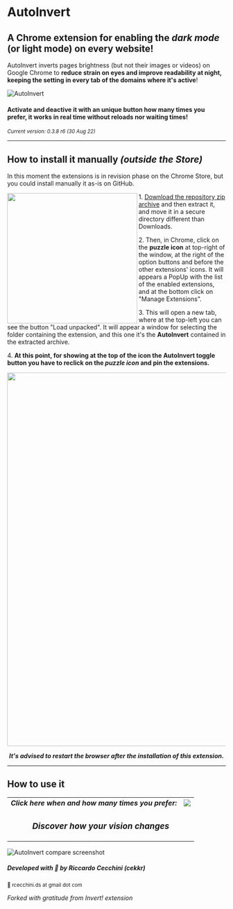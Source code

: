 # AutoInvert 
## A Chrome extension for enabling the ***dark mode*** (or light mode) on every website!

AutoInvert inverts pages brightness (but not their images or videos) on Google Chrome to **reduce strain on eyes and improve readability at night, keeping the setting in every tab of the domains where it's active**! 

![AutoInvert](https://i.ibb.co/ZK1SLJK/big-logo-cover-freestyle.png)

#### Activate and deactive it with an unique button how many times you prefer, it works in real time without reloads nor waiting times!

<sub><i>Current version: 0.3.8 r6 (30 Aug 22)</i><sub>

<hr>

## How to install it manually <i>(outside the Store)</i>
In this moment the extensions is in revision phase on the Chrome Store, but you could install manually it as-is on GitHub. 

<img align="left" width="300" src="https://i.ibb.co/Mh0kDTK/how-to-pin.jpg">

1\. [Download the repository zip archive](https://github.com/cekkr/autoinvert-chrome/archive/refs/heads/main.zip) and then extract it, and move it in a secure directory different than Downloads. 

2\. Then, in Chrome, click on the <b>puzzle icon</b> at top-right of the window, at the right of the option buttons and before the other extensions' icons. 
It will appears a PopUp with the list of the enabled extensions, and at the bottom click on "Manage Extensions". 

3\. This will open a new tab, where at the top-left you can see the button "Load unpacked". It will appear a window for selecting the folder containing the extension, and this one it's the <b>AutoInvert</b> contained in the extracted archive. 

4\. <b>At this point, for showing at the top of the icon the AutoInvert toggle button you have to reclick on the <i>puzzle icon</i> and pin the extensions.</b>

<p align="center">
  <img align="center" width="860" src="https://i.ibb.co/cQj1ZN5/chrome-how-to-extension-developer.jpg">
</p>

<p align="center">
  <b><i>It's advised to restart the browser after the installation of this extension.</i></b>
</p>

<hr>

## How to use it
<table align="center">
  <tr>
    <td><i><b>Click here when and how many times you prefer:</b></i></td>
    <td vertical-align="middle"><img src="https://i.ibb.co/zhHW4kw/howuseit.png"/></td>
  </tr>
  <tr><td colspan="2" align="center"><h3><i>Discover how your vision changes</i></h3></td></tr>
</table>

![AutoInvert compare screenshot](https://i.ibb.co/zG0WrjN/wiki-en-rome-compare.jpg)

##### Developed with 🧡 by Riccardo Cecchini (cekkr) 
<sup>📧 rcecchini.ds at gmail dot com</sup>

*Forked with gratitude from Invert! extension*
